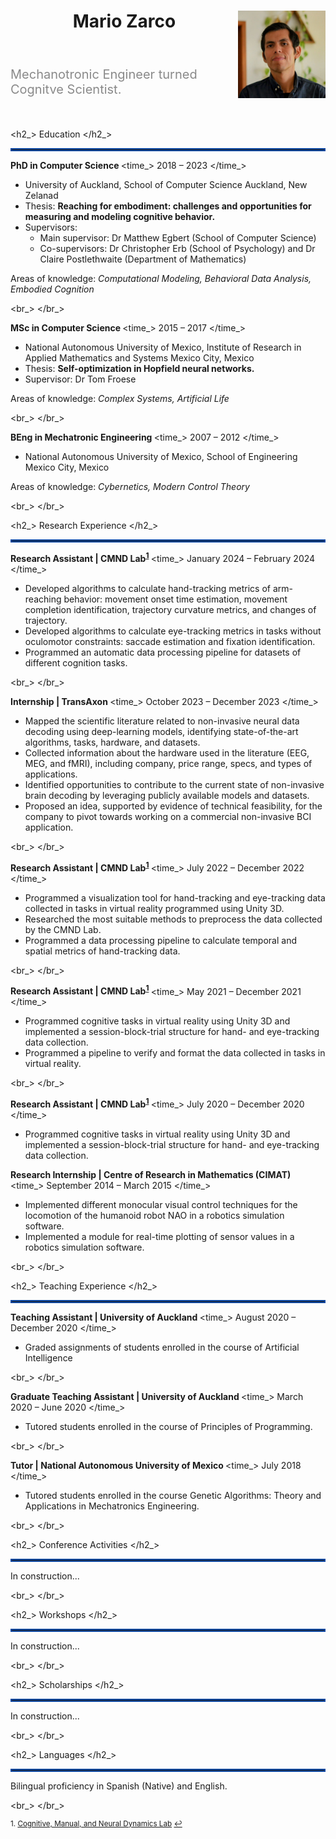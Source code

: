 <!-- ---
layout: page
title: Resume
tags: [resume, academia]
date: 2023-08-14
comments: false
---

## RESUME -->

<!-- ---
layout: /_k=
title: David Whipp's CV
---
# David Whipp
Professor, University of Helsinki

Institute of Seismology, Department of Geosciences and Geography<br/>
P.O. Box 68 (Pietari Kalmin katu 5)<br/>
FI-00014 University of Helsinki, Finland<br/>

<a href="firstname.lastname@helsinki.fi">firstname.lastname@helsinki.fi</a> - +358 (0)2 941 51617

<div id="webaddress">
  <a href="https://davewhipp.github.io"><i class="fa-solid fa-house"></i> davewhipp.github.io</a> - 
  <a href="http://www.helsinki.fi/geodynamics"><i class="fa-solid fa-users"></i> www.helsinki.fi/geodynamics (group)</a><br/>
  <a href="https://github.com/davewhipp"><i class="fa-brands fa-github"></i> davewhipp</a> - 
  <a href="https://orcid.org/0000-0002-3820-6886"><i class="fa-brands fa-orcid"></i> 0000-0002-3820-6886</a> - 
  <a href="https://www.linkedin.com/in/dwhipp/"><i class="fa-brands fa-linkedin"></i> dwhipp</a> - 
  <a href="https://twitter.com/dave_whipp"><i class="fa-brands fa-twitter"></i> @dave_whipp</a>
</div>

## Education

`2003-2008`
**Ph.D., Geology**, *University of Michigan*, Ann Arbor, MI, USA.

`1998-2002`
**B.S., Geology (Physics minor)**, *University of Michigan*, Ann Arbor, MI, USA. -->

<!-- <header>
    <h1 class="page-title"> Resume </h1>
    <div class="hr pb0"></div>
    loading="lazy" style="opacity: 0;
</header> -->

<link rel="stylesheet" type="text/css" href="resume.css">

<header>
    <img class="circle_photo" src="/assets/img/Mario_logo.jpg" align="right" width="140" height="140"> 
    <h1>Mario Zarco</h1>
    <!-- <p class="h3 faded subline title p-job-title">Researcher</p> -->
    <!-- <p_> Researcher </p_> -->
    <div class="hr pb0"></div>
</header>
<!-- <ul>
    <li>This is the first</li>
    <li>
    This is the second
    </li>
    <li>
    This is the third
    </li>
</ul> -->
<!-- <p align="justify">
I am driven by philosophically minded interdisciplinary collaboration. I have experience in computational models and data analysis of cognitive behavior. I use tools from complexity science and machine learning to explore how bodily and environmental dynamics play a fundamental role in cognition. My philosophical baggage is embodied cognition and ecological psychology. I am also interested in agency, consciousness, social cognition, human-machine interaction, and active inference.
</p> -->

<p style="opacity: 0.5; font-size: 20px; align: justify">
Mechanotronic Engineer turned Cognitve Scientist.
</p>

<br>

<!-- <span class="name"> Mario Zarco </span> -->

<h2_> Education </h2_>

<hr style="border:2px solid #0D47A1">

<b> PhD in Computer Science </b> <time_> 2018 – 2023 </time_>

* University of Auckland, School of Computer Science <location> Auckland, New Zelanad </location> 
* Thesis: <b> Reaching for embodiment: challenges and opportunities for measuring and modeling cognitive behavior. </b>
* Supervisors: 
  * Main supervisor: Dr Matthew Egbert (School of Computer Science) 
  * Co-supervisors:  Dr Christopher Erb (School of Psychology) and Dr Claire Postlethwaite (Department of Mathematics)

Areas of knowledge: <i> Computational Modeling, Behavioral Data Analysis, Embodied Cognition </i>

<br_> </br_>

<b> MSc in Computer Science </b> <time_> 2015 – 2017 </time_>

* National Autonomous University of Mexico, Institute of Research in Applied Mathematics and Systems <location> Mexico City, Mexico </location>
* Thesis: <b> Self-optimization in Hopfield neural networks. </b>
* Supervisor: Dr Tom Froese

Areas of knowledge: <i> Complex Systems, Artificial Life </i>

<br_> </br_>

<b> BEng in Mechatronic Engineering </b> <time_> 2007 – 2012 </time_>

* National Autonomous University of Mexico, School of Engineering <location> Mexico City, Mexico </location>
<!-- * Thesis: Evaluation of monocular control visual techniques for NAO humanoid robots locomotion. -->

Areas of knowledge: <i> Cybernetics, Modern Control Theory </i>

<br_> </br_>

<h2_> Research Experience </h2_>

<hr style="border:2px solid #0D47A1">

<b> Research Assistant | CMND Lab<sup><a href="#fn1" id="ref1">1</a></sup> </b> <time_> January 2024 – February 2024 </time_>

* Developed algorithms to calculate hand-tracking metrics of arm-reaching behavior: movement onset time estimation, movement completion identification, trajectory curvature metrics, and changes of trajectory.
* Developed algorithms to calculate eye-tracking metrics in tasks without oculomotor constraints: saccade estimation and fixation identification.
* Programmed an automatic data processing pipeline for datasets of different cognition tasks. 

<br_> </br_>

<b> Internship | TransAxon </b> <time_> October 2023 – December 2023 </time_>

* Mapped the scientific literature related to non-invasive neural data decoding using deep-learning models, identifying state-of-the-art algorithms, tasks, hardware, and datasets.
* Collected information about the hardware used in the literature (EEG, MEG, and fMRI), including company, price range, specs, and types of applications.
* Identified opportunities to contribute to the current state of non-invasive brain decoding by leveraging publicly available models and datasets.
* Proposed an idea, supported by evidence of technical feasibility, for the company to pivot towards working on a commercial non-invasive BCI application.

<br_> </br_>

<b> Research Assistant | CMND Lab<sup><a href="#fn1" id="ref1">1</a></sup> </b> <time_> July 2022 – December 2022 </time_>

* Programmed a visualization tool for hand-tracking and eye-tracking data collected in tasks in virtual reality programmed using Unity 3D.
* Researched the most suitable methods to preprocess the data collected by the CMND Lab.
* Programmed a data processing pipeline to calculate temporal and spatial metrics of hand-tracking data.

<br_> </br_>

<b> Research Assistant | CMND Lab<sup><a href="#fn1" id="ref1">1</a></sup> </b> <time_> May 2021 – December 2021 </time_>

* Programmed cognitive tasks in virtual reality using Unity 3D and implemented a session-block-trial structure for hand- and eye-tracking data collection.
* Programmed a pipeline to verify and format the data collected in tasks in virtual reality.

<br_> </br_>

<b> Research Assistant | CMND Lab<sup><a href="#fn1" id="ref1">1</a></sup> </b> <time_> July 2020 – December 2020 </time_>

* Programmed cognitive tasks in virtual reality using Unity 3D and implemented a session-block-trial structure for hand- and eye-tracking data collection.

<b> Research Internship | Centre of Research in Mathematics (CIMAT) </b> <time_> September 2014 – March 2015 </time_>

* Implemented different monocular visual control techniques for the locomotion of the humanoid robot NAO in a robotics simulation software.
* Implemented a module for real-time plotting of sensor values in a robotics simulation software.

<br_> </br_>

<h2_> Teaching Experience </h2_>

<hr style="border:2px solid #0D47A1">

<b> Teaching Assistant | University of Auckland </b> <time_> August 2020 – December 2020 </time_>

* Graded assignments of students enrolled in the course of Artificial Intelligence

<br_> </br_>

<b> Graduate Teaching Assistant | University of Auckland </b> <time_> March 2020 – June 2020 </time_>

* Tutored students enrolled in the course of Principles of Programming.

<br_> </br_>

<b> Tutor | National Autonomous University of Mexico	 </b> <time_> July 2018 </time_>

* Tutored students enrolled in the course Genetic Algorithms: Theory and Applications in Mechatronics Engineering.

<br_> </br_>

<h2_> Conference Activities </h2_>

<hr style="border:2px solid #0D47A1">

In construction...

<br_> </br_>

<h2_> Workshops </h2_>

<hr style="border:2px solid #0D47A1">

In construction...

<br_> </br_>

<h2_> Scholarships </h2_>

<hr style="border:2px solid #0D47A1">

In construction...

<br_> </br_>

<h2_> Languages </h2_>

<hr style="border:2px solid #0D47A1">

Bilingual proficiency in Spanish (Native) and English.

<br_> </br_>

<div class="hr pb0"></div>

<sup id="fn1">1. <a href="https://www.cmndlab.com/" target="_blank">Cognitive, Manual, and Neural Dynamics Lab</a> <a href="#ref1" title="Jump back to footnote 1 in the text.">↩</a></sup>